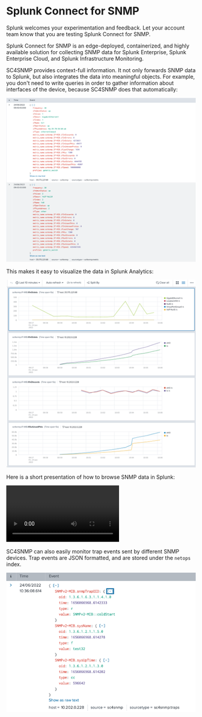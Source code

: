 # Splunk Connect for SNMP

Splunk welcomes your experimentation and feedback. Let your
account team know that you are testing Splunk Connect for SNMP.

Splunk Connect for SNMP is an edge-deployed, containerized, and highly
available solution for collecting SNMP data for Splunk Enterprise,
Splunk Enterprise Cloud, and Splunk Infrastructure Monitoring.

SC4SNMP provides context-full information. It not only forwards SNMP data to Splunk, but also integrates the data into meaningful objects. For example, you don't need to write queries in order to gather information about
interfaces of the device, because SC4SNMP does that automatically:

[![Interface metrics](images/interface_metrics.png)](images/interface_metrics.png)

This makes it easy to visualize the data in Splunk Analytics:

[![Interface analytics](images/interface_analytics.png)](images/interface_analytics.png)

Here is a short presentation of how to browse SNMP data in Splunk:

![type:video](videos/setting_analytics.mov)

SC4SNMP can also easily monitor trap events sent by different SNMP devices. Trap events are JSON formatted, and are stored under the `netops` index.

[![Trap example](images/trap.png)](images/trap.png)
